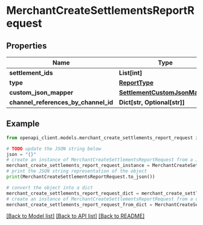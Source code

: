 # MerchantCreateSettlementsReportRequest


## Properties

Name | Type | Description | Notes
------------ | ------------- | ------------- | -------------
**settlement_ids** | **List[int]** |  | 
**type** | [**ReportType**](ReportType.md) |  | 
**custom_json_mapper** | [**SettlementCustomJsonMapper**](SettlementCustomJsonMapper.md) |  | [optional] 
**channel_references_by_channel_id** | **Dict[str, Optional[str]]** |  | [optional] 

## Example

```python
from openapi_client.models.merchant_create_settlements_report_request import MerchantCreateSettlementsReportRequest

# TODO update the JSON string below
json = "{}"
# create an instance of MerchantCreateSettlementsReportRequest from a JSON string
merchant_create_settlements_report_request_instance = MerchantCreateSettlementsReportRequest.from_json(json)
# print the JSON string representation of the object
print(MerchantCreateSettlementsReportRequest.to_json())

# convert the object into a dict
merchant_create_settlements_report_request_dict = merchant_create_settlements_report_request_instance.to_dict()
# create an instance of MerchantCreateSettlementsReportRequest from a dict
merchant_create_settlements_report_request_from_dict = MerchantCreateSettlementsReportRequest.from_dict(merchant_create_settlements_report_request_dict)
```
[[Back to Model list]](../README.md#documentation-for-models) [[Back to API list]](../README.md#documentation-for-api-endpoints) [[Back to README]](../README.md)


